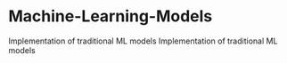 # Machine-Learning-Models
Implementation of traditional ML models
Implementation of traditional ML models

